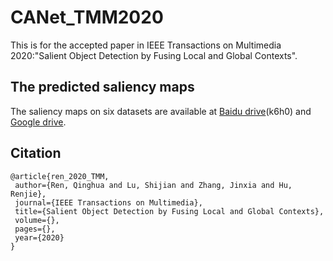# CANet_TMM2020
This is for the accepted paper in IEEE Transactions on Multimedia 2020:"Salient Object Detection by Fusing Local and Global Contexts".

The predicted saliency maps
---
The saliency maps on six datasets are available at [Baidu drive](https://pan.baidu.com/s/1Uj2wOH5qJaFOkmF4VrX2gA)(k6h0) and [Google drive](https://drive.google.com/file/d/15wf5GAK4m8y7J6nuJRIOOH_jsgdR2XRS/view?usp=sharing).

Citation
---
```
@article{ren_2020_TMM, 
 author={Ren, Qinghua and Lu, Shijian and Zhang, Jinxia and Hu, Renjie}, 
 journal={IEEE Transactions on Multimedia}, 
 title={Salient Object Detection by Fusing Local and Global Contexts},
 volume={},  
 pages={},
 year={2020}
} 		
```
